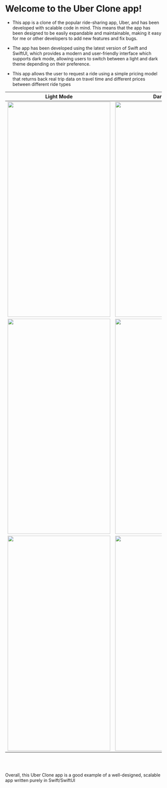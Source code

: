 # Welcome to the Uber Clone app!

- This app is a clone of the popular ride-sharing app, Uber, and has been developed with scalable code in mind. This means that the app has been designed to be easily expandable and maintainable, making it easy for me or other developers to add new features and fix bugs.

- The app has been developed using the latest version of Swift and SwiftUI, which provides a modern and user-friendly interface which supports dark mode, allowing users to switch between a light and dark theme depending on their preference.

- This app allows the user to request a ride using a simple pricing model that returns back real trip data on travel time and different prices between different ride types

| Light Mode  | Dark Mode |
| ------------- | ------------- |
| <img src="https://user-images.githubusercontent.com/16765940/210469751-19b9472d-73cb-4c00-ac31-f507ad85a825.png" width="330" height="690">   | <img src="https://user-images.githubusercontent.com/16765940/210470056-8037f331-2d56-4f9b-b77a-9922bae11193.png" width="330" height="690">  |
| <img src="https://user-images.githubusercontent.com/16765940/210470448-2b3a604b-cf67-417e-b70b-8ab43125c4b9.png" width="330" height="690"> | <img src="https://user-images.githubusercontent.com/16765940/210470338-5965c03f-c877-452f-8a55-04025c35fa42.png" width="330" height="690">   |
| <img src="https://user-images.githubusercontent.com/16765940/210470692-541b687b-62bb-4cbe-b7d7-97f0f4314c57.png" width="330" height="690"> | <img src="https://user-images.githubusercontent.com/16765940/210470923-12210b77-d224-4e52-99c7-ff7d8648f4f1.png" width="330" height="690">  |


<br>
<br>

Overall, this Uber Clone app is a good example of a well-designed, scalable app written purely in Swift/SwiftUI


